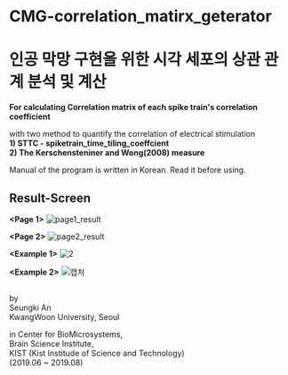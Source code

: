 # CMG-correlation_matirx_geterator
# 인공 막망 구현을 위한 시각 세포의 상관 관계 분석 및 계산 

<b>For calculating Correlation matrix of each spike train's correlation coefficient</b>

with two method to quantify the correlation of electrical stimulation<br>
  <b>1) STTC - spiketrain_time_tiling_coeffcient<br>
  2) The Kerschensteniner and Wong(2008) measure</b>
 
Manual of the program is written in Korean. Read it before using.

## Result-Screen
<b><Page 1></b>
![page1_result](https://user-images.githubusercontent.com/55059074/64491775-242fe200-d2a7-11e9-8f0f-d089ce7e4fc6.JPG)

<b><Page 2></b>
![page2_result](https://user-images.githubusercontent.com/55059074/64491793-54778080-d2a7-11e9-8814-0ad78b3e7007.JPG)


<b><Example 1></b>
![2](https://user-images.githubusercontent.com/55059074/64491821-94d6fe80-d2a7-11e9-9590-9cf8a81612ec.PNG)

<b><Example 2></b>
![캡처](https://user-images.githubusercontent.com/55059074/64491823-96a0c200-d2a7-11e9-87d8-540b61902285.PNG)


## 
by<br>
Seungki An<br>
KwangWoon University, Seoul


in Center for BioMicrosystems,<br>
Brain Science Institute,<br>
KIST (Kist Institude of Science and Technology)<br>
(2019.06 ~ 2019.08)








